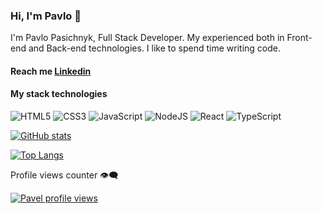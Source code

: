 ### Hi, I'm Pavlo 👋

I'm Pavlo Pasichnyk, Full Stack Developer. My experienced both in Front-end and Back-end technologies. I like to spend time writing code.

#### Reach me [Linkedin](https://www.linkedin.com/in/pasechnikpavel/)

#### My stack technologies

![HTML5](https://img.shields.io/badge/html5-%23E34F26.svg?style=for-the-badge&logo=html5&logoColor=white) ![CSS3](https://img.shields.io/badge/css3-%231572B6.svg?style=for-the-badge&logo=css3&logoColor=white) ![JavaScript](https://img.shields.io/badge/javascript-%23323330.svg?style=for-the-badge&logo=javascript&logoColor=%23F7DF1E) ![NodeJS](https://img.shields.io/badge/node.js-6DA55F?style=for-the-badge&logo=node.js&logoColor=white) ![React](https://img.shields.io/badge/react-%2320232a.svg?style=for-the-badge&logo=react&logoColor=%2361DAFB) ![TypeScript](https://img.shields.io/badge/typescript-%23007ACC.svg?style=for-the-badge&logo=typescript&logoColor=white)

[![GitHub stats](https://github-readme-stats.vercel.app/api?username=pavlo-pasichnyk&show_icons=true&theme=transparent)](https://github.com/pavlo-pasichnyk/github-readme-stats)

[![Top Langs](https://github-readme-stats.vercel.app/api/top-langs/?username=pavlo-pasichnyk&layout=compact&theme=transparent)](https://github.com/pavlo-pasichnyk/github-readme-stats)

Profile views counter 👁️‍🗨️

[![Pavel profile views](https://u8views.com/api/v1/github/profiles/12212448/views/day-week-month-total-count.svg)](https://u8views.com/github/pavlo-pasichnyk)

